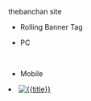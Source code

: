 thebanchan site

- Rolling Banner Tag

- PC
<li style="background-image: url('{{your_image_url}}'); background-color: rgb(238, 238, 238); z-index: 1; opacity: 0;" class="">
	<a href="javascript:void(0);" 
	onclick="overpass.tracking.link({ openwinyn:'N', tr_yn:'Y', banner_kind_cd:'90', conts_form_cd:'130', conts_form_dtl_cd:'13010', conts_divi_cd:'', conts_dist_no:'', sale_area_no:'D1706000841', rel_divi_cd:'20', rel_no:'171100000005752', move_cont_no:'', url:'{{target_url}}', param:''});">
		<span class="ir">{{title}}</span>
	</a>
</li>

- Mobile
<li class="swiper-slide" style="width: 640px; height: 400px;">
	<a href="javascript:void(0);" onclick="overpass.tracking.link({ openwinyn:'N', tr_yn:'Y', banner_kind_cd:'90', conts_form_cd:'130', conts_form_dtl_cd:'13010', conts_divi_cd:'', conts_dist_no:'', sale_area_no:'D1705000782', rel_divi_cd:'20', 	rel_no:'180300000006442', move_cont_no:'', url:'{{target_url}}', param:''});">
		<img src="{{your_image_url}}" class="" alt="{{title}}">
	</a>
</li>